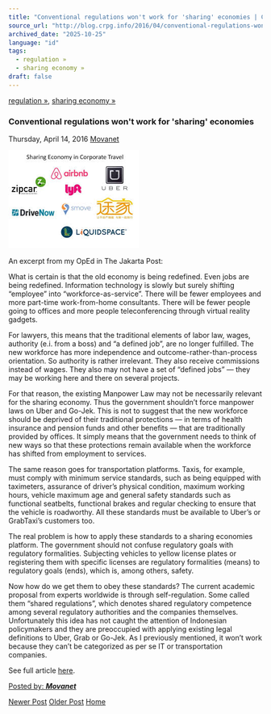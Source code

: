 ```yaml
---
title: "Conventional regulations won't work for 'sharing' economies | Center for Regulation, Policy and Governance (CRPG)"
source_url: "http://blog.crpg.info/2016/04/conventional-regulations-wont-work-for.html"
archived_date: "2025-10-25"
language: "id"
tags:
  - regulation »
  - sharing economy »
draft: false
---
```


[regulation »](http://blog.crpg.info/search/label/regulation), [sharing economy »](http://blog.crpg.info/search/label/sharing%20economy)

###  Conventional regulations won't work for 'sharing' economies 

Thursday, April 14, 2016  [ Movanet ](https://www.blogger.com/profile/10356608562678830076 "author profile")

  


![Image result for sharing economy](/assets/images/asset_00039_images.jpg)

  
  
An excerpt from my OpEd in The Jakarta Post:  
  
What is certain is that the old economy is being redefined. Even jobs are being redefined. Information technology is slowly but surely shifting “employee” into “workforce-as-service”. There will be fewer employees and more part-time work-from-home consultants. There will be fewer people going to offices and more people teleconferencing through virtual reality gadgets.  
  
For lawyers, this means that the traditional elements of labor law, wages, authority (e.i. from a boss) and “a defined job”, are no longer fulfilled. The new workforce has more independence and outcome-rather-than-process orientation. So authority is rather irrelevant. They also receive commissions instead of wages. They also may not have a set of “defined jobs” — they may be working here and there on several projects.  
  
For that reason, the existing Manpower Law may not be necessarily relevant for the sharing economy. Thus the government shouldn’t force manpower laws on Uber and Go-Jek. This is not to suggest that the new workforce should be deprived of their traditional protections — in terms of health insurance and pension funds and other benefits — that are traditionally provided by offices. It simply means that the government needs to think of new ways so that these protections remain available when the workforce has shifted from employment to services.  
  
The same reason goes for transportation platforms. Taxis, for example, must comply with minimum service standards, such as being equipped with taximeters, assurance of driver’s physical condition, maximum working hours, vehicle maximum age and general safety standards such as functional seatbelts, functional brakes and regular checking to ensure that the vehicle is roadworthy. All these standards must be available to Uber’s or GrabTaxi’s customers too.  
  
The real problem is how to apply these standards to a sharing economies platform. The government should not confuse regulatory goals with regulatory formalities. Subjecting vehicles to yellow license plates or registering them with specific licenses are regulatory formalities (means) to regulatory goals (ends), which is, among others, safety.  
  
Now how do we get them to obey these standards? The current academic proposal from experts worldwide is through self-regulation. Some called them “shared regulations”, which denotes shared regulatory competence among several regulatory authorities and the companies themselves. Unfortunately this idea has not caught the attention of Indonesian policymakers and they are preoccupied with applying existing legal definitions to Uber, Grab or Go-Jek. As I previously mentioned, it won’t work because they can’t be categorized as per se IT or transportation companies.  
  
See full article [here](http://www.thejakartapost.com/academia/2016/04/15/conventional-regulations-wont-work-for-sharing-economies.html).

[ Posted by: _**Movanet**_ ](https://www.blogger.com/profile/10356608562678830076 "author profile")

[ ](https://www.blogger.com/email-post/1800407982648215581/5785872299936877254 "Email Post") [ ](https://www.blogger.com/post-edit.g?blogID=1800407982648215581&postID=5785872299936877254&from=pencil "Edit Post")

[Newer Post](http://blog.crpg.info/2016/04/kepemilikan-perusahaan-bagi-pejabat-dan.html "Newer Post") [Older Post](http://blog.crpg.info/2016/04/ini-dokumen-amdal-andal-reklamasi.html "Older Post") [Home](http://blog.crpg.info/)
